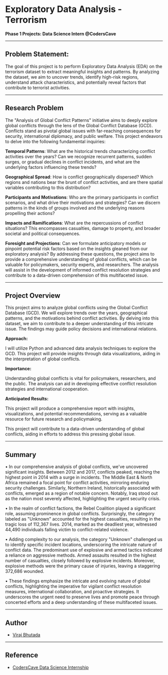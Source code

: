 #  Exploratory Data Analysis - Terrorism 

**Phase 1 Projects: Data Science Intern @CodersCave**

---

## Problem Statement:
The goal of this project is to perform Exploratory Data Analysis (EDA) on the terrorism dataset
to extract meaningful insights and patterns. By analyzing the dataset, we aim to uncover
trends, identify high-risk regions, understand attack characteristics, and potentially reveal
factors that contribute to terrorist activities.

---
## Research Problem

The "Analysis of Global Conflict Patterns" initiative aims to deeply explore global conflicts through the lens of the Global Conflict Database (GCD). Conflicts stand as pivotal global issues with far-reaching consequences for security, international diplomacy, and public welfare. This project endeavors to delve into the following fundamental inquiries:

**Temporal Patterns**: What are the historical trends characterizing conflict activities over the years? Can we recognize recurrent patterns, sudden surges, or gradual declines in conflict incidents, and what are the underlying factors influencing these trends?

**Geographical Spread**: How is conflict geographically dispersed? Which regions and nations bear the brunt of conflict activities, and are there spatial variables contributing to this distribution?

**Participants and Motivations**: Who are the primary participants in conflict scenarios, and what drive their motivations and strategies? Can we discern patterns in the kinds of groups involved and the underlying reasons propelling their actions?

**Impacts and Ramifications**: What are the repercussions of conflict situations? This encompasses casualties, damage to property, and broader societal and political consequences.

**Foresight and Projections**: Can we formulate anticipatory models or pinpoint potential risk factors based on the insights gleaned from our exploratory analysis?
By addressing these questions, the project aims to provide a comprehensive understanding of global conflicts, which can be valuable for policymakers, security experts, and researchers. The analysis will assist in the development of informed conflict resolution strategies and contribute to a data-driven comprehension of this multifaceted issue.

---

## Project Overview

This project aims to analyze global conflicts using the Global Conflict Database (GCD). We will explore trends over the years, geographical patterns, and the motivations behind conflict activities. By delving into this dataset, we aim to contribute to a deeper understanding of this intricate issue. The findings may guide policy decisions and international relations.

**Approach:**

I will utilize Python and advanced data analysis techniques to explore the GCD. This project will provide insights through data visualizations, aiding in the interpretation of global conflicts.

**Importance:**

Understanding global conflicts is vital for policymakers, researchers, and the public. The analysis can aid in developing effective conflict resolution strategies and international cooperation.

**Anticipated Results:**

This project will produce a comprehensive report with insights, visualizations, and potential recommendations, serving as a valuable resource for future research and policymaking.

This project will contribute to a data-driven understanding of global conflicts, aiding in efforts to address this pressing global issue.

---

## Summary

• In our comprehensive analysis of global conflicts, we've uncovered significant insights. Between 2012 and 2017, conflicts peaked, reaching the highest point   in 2014 with a surge in incidents. The Middle East & North Africa remained a focal point for conflict activities, mirroring enduring security challenges. Similarly, Northern Ireland, historically associated with conflicts, emerged as a region of notable concern. Notably, Iraq stood out as the nation most severely affected, highlighting the urgent security crisis.

• In the realm of conflict factions, the Rebel Coalition played a significant role, assuming prominence in global conflicts. Surprisingly, the category labeled as "Unknown" accounted for the highest casualties, resulting in the tragic loss of 112,367 lives. 2014, marked as the deadliest year, witnessed 44,490 individuals falling victim to conflict-related violence.

• Adding complexity to our analysis, the category "Unknown" challenged us to identify specific incident locations, underscoring the intricate nature of conflict data. The predominant use of explosive and armed tactics indicated a reliance on aggressive methods. Armed assaults resulted in the highest number of casualties, closely followed by explosive incidents. Moreover, explosive methods were the primary cause of injuries, leaving a staggering 372,686 wounded.

• These findings emphasize the intricate and evolving nature of global conflicts, highlighting the imperative for vigilant conflict resolution measures, international collaboration, and proactive strategies. It underscores the urgent need to preserve lives and promote peace through concerted efforts and a deep understanding of these multifaceted issues.

---

## Author

- [Viraj Bhutada](https://www.linkedin.com/in/viraj-bhutada-a172b027a/)

---

## Reference
 - [CodersCave Data Science Internship](https://www.linkedin.com/company/codersscave/)
